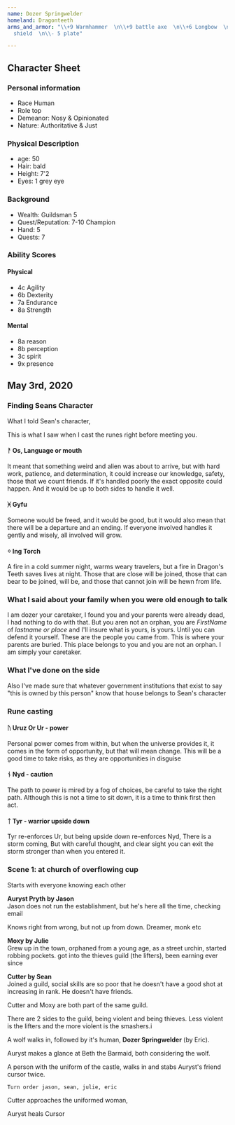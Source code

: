 ```yaml
---
name: Dozer Springwelder
homeland: Dragonteeth
arms_and_armor: "\\+9 Warmhammer  \n\\+9 battle axe  \n\\+6 Longbow  \n  \n\\-3 round
  shield  \n\\- 5 plate"

---
```

## Character Sheet

### Personal information

* Race Human
* Role top
* Demeanor: Nosy & Opinionated
* Nature: Authoritative & Just

### Physical Description

* age: 50
* Hair: bald
* Height: 7'2
* Eyes: 1 grey eye

### Background

* Wealth: Guildsman 5
* Quest/Reputation: 7-10 Champion
* Hand: 5
* Quests: 7

### Ability Scores

#### Physical

* 4c Agility
* 6b Dexterity
* 7a Endurance
* 8a Strength

#### Mental

* 8a reason
* 8b perception
* 3c spirit
* 9x presence

## May 3rd, 2020

### Finding Seans Character

What I told Sean's character,

This is what I saw when I cast the runes right before meeting you.

#### ᚨ Os, Language or mouth

It meant that something weird and alien was about to arrive, but with hard work, patience, and determination, it could increase our knowledge, safety, those that we count friends. If it's handled poorly the exact opposite could happen. And it would be up to both sides to handle it well.

#### ᚸ Gyfu

Someone would be freed, and it would be good, but it would also mean that there will be a departure and an ending. If everyone involved handles it gently and wisely, all involved will grow.

#### ᛜ Ing Torch

A fire in a cold summer night, warms weary travelers, but a fire in Dragon's Teeth saves lives at night. Those that are close will be joined, those that can bear to be joined, will be, and those that cannot join will be hewn from life.

### What I said about your family when you were old enough to talk

I am dozer your caretaker, I found you and your parents were already dead, I had nothing to do with that. But you aren not an orphan, you are _FirstName_ of _lastname or place_ and I'll insure what is yours, is yours. Until you can defend it yourself. These are the people you came from. This is where your parents are buried. This place belongs to you and you are not an orphan. I am simply your caretaker.

### What I've done on the side

Also I've made sure that whatever government institutions that exist to say "this is owned by this person" know that house belongs to Sean's character

### Rune casting

#### ᚢ Uruz Or Ur - power

Personal power comes from within, but when the universe provides it, it  comes in the form of opportunity, but that will mean change. This will be a good time to take risks, as they are opportunities in disguise

#### ᚾ Nyd - caution

The path to power is mired by a fog of choices, be careful to take the right path. Although this is not a time to sit down, it is a time to think first then act.

#### ᛏ Tyr - warrior upside down

Tyr re-enforces Ur, but being upside down re-enforces Nyd, There is a storm coming, But with careful thought, and clear sight you can exit the storm stronger than when you entered it.

### Scene 1: at church of overflowing cup

Starts with everyone knowing each other

**Auryst Pryth by Jason**  
Jason does not run the establishment, but he's here all the time, checking email  
  
Knows right from wrong, but not up from down. Dreamer, monk etc  
  
**Moxy by Julie**  
Grew up in the town, orphaned from a young age, as a street urchin, started robbing pockets. got into the thieves guild (the lifters), been earning ever since

**Cutter by Sean**  
Joined a guild, social skills are so poor that he doesn't have a good shot at increasing in rank. He doesn't have friends.

Cutter and Moxy are both part of the same guild.

There are 2 sides to the guild, being violent and being thieves. Less violent is the lifters and the more violent is the smashers.i

A wolf walks in, followed by it's human, **Dozer Springwelder** (by Eric).

Auryst makes a glance at Beth the Barmaid, both considering the wolf.  
  
A person with the uniform of the castle, walks in and stabs Auryst's friend cursor twice.

    Turn order jason, sean, julie, eric

Cutter approaches the uniformed woman, 

Auryst heals Cursor